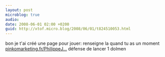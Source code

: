```yaml
---
layout: post
microblog: true
audio: 
date: 2008-06-01 02:00 +0200
guid: http://xtof.micro.blog/2008/06/01/t824510053.html
---
```

bon je t'ai créé une page pour jouer: renseigne la quand tu as un moment  [pinkomarketing.fr/PhilippeJ...](http://pinkomarketing.fr/PhilippeJeudy.) défense de lancer 1 dolmen
